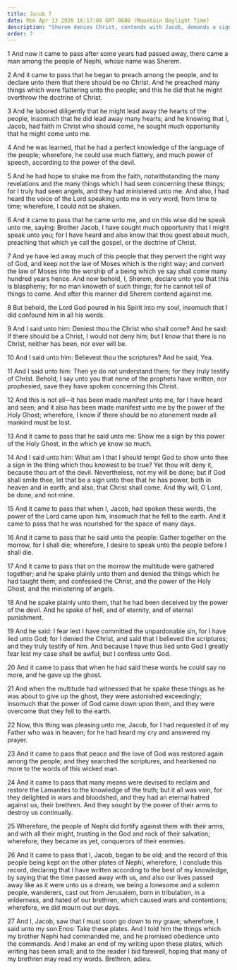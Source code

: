 ```yaml
---
title: Jacob 7
date: Mon Apr 13 2020 16:17:08 GMT-0600 (Mountain Daylight Time)
description: "Sherem denies Christ, contends with Jacob, demands a sign, and is smitten of God—All of the prophets have spoken of Christ and His Atonement—The Nephites lived out their days as wanderers, born in tribulation, and hated by the Lamanites. About 544–421 B.C."
order: 7
---
```


1 And now it came to pass after some years had passed away, there came a man among the people of Nephi, whose name was Sherem.

2 And it came to pass that he began to preach among the people, and to declare unto them that there should be no Christ. And he preached many things which were flattering unto the people; and this he did that he might overthrow the doctrine of Christ.

3 And he labored diligently that he might lead away the hearts of the people, insomuch that he did lead away many hearts; and he knowing that I, Jacob, had faith in Christ who should come, he sought much opportunity that he might come unto me.

4 And he was learned, that he had a perfect knowledge of the language of the people; wherefore, he could use much flattery, and much power of speech, according to the power of the devil.

5 And he had hope to shake me from the faith, notwithstanding the many revelations and the many things which I had seen concerning these things; for I truly had seen angels, and they had ministered unto me. And also, I had heard the voice of the Lord speaking unto me in very word, from time to time; wherefore, I could not be shaken.

6 And it came to pass that he came unto me, and on this wise did he speak unto me, saying: Brother Jacob, I have sought much opportunity that I might speak unto you; for I have heard and also know that thou goest about much, preaching that which ye call the gospel, or the doctrine of Christ.

7 And ye have led away much of this people that they pervert the right way of God, and keep not the law of Moses which is the right way; and convert the law of Moses into the worship of a being which ye say shall come many hundred years hence. And now behold, I, Sherem, declare unto you that this is blasphemy; for no man knoweth of such things; for he cannot tell of things to come. And after this manner did Sherem contend against me.

8 But behold, the Lord God poured in his Spirit into my soul, insomuch that I did confound him in all his words.

9 And I said unto him: Deniest thou the Christ who shall come? And he said: If there should be a Christ, I would not deny him; but I know that there is no Christ, neither has been, nor ever will be.

10 And I said unto him: Believest thou the scriptures? And he said, Yea.

11 And I said unto him: Then ye do not understand them; for they truly testify of Christ. Behold, I say unto you that none of the prophets have written, nor prophesied, save they have spoken concerning this Christ.

12 And this is not all—it has been made manifest unto me, for I have heard and seen; and it also has been made manifest unto me by the power of the Holy Ghost; wherefore, I know if there should be no atonement made all mankind must be lost.

13 And it came to pass that he said unto me: Show me a sign by this power of the Holy Ghost, in the which ye know so much.

14 And I said unto him: What am I that I should tempt God to show unto thee a sign in the thing which thou knowest to be true? Yet thou wilt deny it, because thou art of the devil. Nevertheless, not my will be done; but if God shall smite thee, let that be a sign unto thee that he has power, both in heaven and in earth; and also, that Christ shall come. And thy will, O Lord, be done, and not mine.

15 And it came to pass that when I, Jacob, had spoken these words, the power of the Lord came upon him, insomuch that he fell to the earth. And it came to pass that he was nourished for the space of many days.

16 And it came to pass that he said unto the people: Gather together on the morrow, for I shall die; wherefore, I desire to speak unto the people before I shall die.

17 And it came to pass that on the morrow the multitude were gathered together; and he spake plainly unto them and denied the things which he had taught them, and confessed the Christ, and the power of the Holy Ghost, and the ministering of angels.

18 And he spake plainly unto them, that he had been deceived by the power of the devil. And he spake of hell, and of eternity, and of eternal punishment.

19 And he said: I fear lest I have committed the unpardonable sin, for I have lied unto God; for I denied the Christ, and said that I believed the scriptures; and they truly testify of him. And because I have thus lied unto God I greatly fear lest my case shall be awful; but I confess unto God.

20 And it came to pass that when he had said these words he could say no more, and he gave up the ghost.

21 And when the multitude had witnessed that he spake these things as he was about to give up the ghost, they were astonished exceedingly; insomuch that the power of God came down upon them, and they were overcome that they fell to the earth.

22 Now, this thing was pleasing unto me, Jacob, for I had requested it of my Father who was in heaven; for he had heard my cry and answered my prayer.

23 And it came to pass that peace and the love of God was restored again among the people; and they searched the scriptures, and hearkened no more to the words of this wicked man.

24 And it came to pass that many means were devised to reclaim and restore the Lamanites to the knowledge of the truth; but it all was vain, for they delighted in wars and bloodshed, and they had an eternal hatred against us, their brethren. And they sought by the power of their arms to destroy us continually.

25 Wherefore, the people of Nephi did fortify against them with their arms, and with all their might, trusting in the God and rock of their salvation; wherefore, they became as yet, conquerors of their enemies.

26 And it came to pass that I, Jacob, began to be old; and the record of this people being kept on the other plates of Nephi, wherefore, I conclude this record, declaring that I have written according to the best of my knowledge, by saying that the time passed away with us, and also our lives passed away like as it were unto us a dream, we being a lonesome and a solemn people, wanderers, cast out from Jerusalem, born in tribulation, in a wilderness, and hated of our brethren, which caused wars and contentions; wherefore, we did mourn out our days.

27 And I, Jacob, saw that I must soon go down to my grave; wherefore, I said unto my son Enos: Take these plates. And I told him the things which my brother Nephi had commanded me, and he promised obedience unto the commands. And I make an end of my writing upon these plates, which writing has been small; and to the reader I bid farewell, hoping that many of my brethren may read my words. Brethren, adieu.
